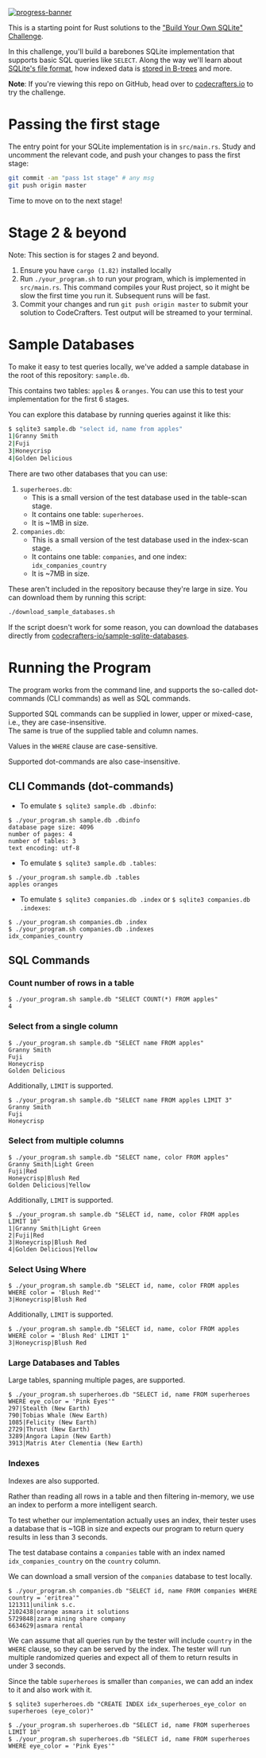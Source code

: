 [![progress-banner](https://backend.codecrafters.io/progress/sqlite/b3b12e89-a536-4604-be71-ddd7dab3056e)](https://app.codecrafters.io/users/codecrafters-bot?r=2qF)

This is a starting point for Rust solutions to the
["Build Your Own SQLite" Challenge](https://codecrafters.io/challenges/sqlite).

In this challenge, you'll build a barebones SQLite implementation that supports
basic SQL queries like `SELECT`. Along the way we'll learn about
[SQLite's file format](https://www.sqlite.org/fileformat.html), how indexed data
is
[stored in B-trees](https://jvns.ca/blog/2014/10/02/how-does-sqlite-work-part-2-btrees/)
and more.

**Note**: If you're viewing this repo on GitHub, head over to
[codecrafters.io](https://codecrafters.io) to try the challenge.

# Passing the first stage

The entry point for your SQLite implementation is in `src/main.rs`. Study and
uncomment the relevant code, and push your changes to pass the first stage:

```sh
git commit -am "pass 1st stage" # any msg
git push origin master
```

Time to move on to the next stage!

# Stage 2 & beyond

Note: This section is for stages 2 and beyond.

1. Ensure you have `cargo (1.82)` installed locally
2. Run `./your_program.sh` to run your program, which is implemented in
   `src/main.rs`. This command compiles your Rust project, so it might be slow
   the first time you run it. Subsequent runs will be fast.
3. Commit your changes and run `git push origin master` to submit your solution
   to CodeCrafters. Test output will be streamed to your terminal.

# Sample Databases

To make it easy to test queries locally, we've added a sample database in the
root of this repository: `sample.db`.

This contains two tables: `apples` & `oranges`. You can use this to test your
implementation for the first 6 stages.

You can explore this database by running queries against it like this:

```sh
$ sqlite3 sample.db "select id, name from apples"
1|Granny Smith
2|Fuji
3|Honeycrisp
4|Golden Delicious
```

There are two other databases that you can use:

1. `superheroes.db`:
    - This is a small version of the test database used in the table-scan stage.
    - It contains one table: `superheroes`.
    - It is ~1MB in size.
2. `companies.db`:
    - This is a small version of the test database used in the index-scan stage.
    - It contains one table: `companies`, and one index: `idx_companies_country`
    - It is ~7MB in size.

These aren't included in the repository because they're large in size. You can
download them by running this script:

```sh
./download_sample_databases.sh
```

If the script doesn't work for some reason, you can download the databases
directly from
[codecrafters-io/sample-sqlite-databases](https://github.com/codecrafters-io/sample-sqlite-databases).

# Running the Program

The program works from the command line, and supports the so-called dot-commands (CLI commands) as well as
SQL commands.

Supported SQL commands can be supplied in lower, upper or mixed-case, i.e., they are case-insensitive.  
The same is true of the supplied table and column names.

Values in the `WHERE` clause are case-sensitive.

Supported dot-commands are also case-insensitive.

## CLI Commands (dot-commands)

- To emulate `$ sqlite3 sample.db .dbinfo`:

```shell
$ ./your_program.sh sample.db .dbinfo
database page size: 4096
number of pages: 4
number of tables: 3
text encoding: utf-8
```

- To emulate `$ sqlite3 sample.db .tables`:

```shell
$ ./your_program.sh sample.db .tables
apples oranges
```

- To emulate `$ sqlite3 companies.db .index` or `$ sqlite3 companies.db .indexes`:

```shell
$ ./your_program.sh companies.db .index
$ ./your_program.sh companies.db .indexes
idx_companies_country
```

## SQL Commands

### Count number of rows in a table

```shell
$ ./your_program.sh sample.db "SELECT COUNT(*) FROM apples"
4
```

### Select from a single column

```shell
$ ./your_program.sh sample.db "SELECT name FROM apples"
Granny Smith
Fuji
Honeycrisp
Golden Delicious
```

Additionally, `LIMIT` is supported.

```shell
$ ./your_program.sh sample.db "SELECT name FROM apples LIMIT 3"
Granny Smith
Fuji
Honeycrisp
```

### Select from multiple columns

```shell
$ ./your_program.sh sample.db "SELECT name, color FROM apples"
Granny Smith|Light Green
Fuji|Red
Honeycrisp|Blush Red
Golden Delicious|Yellow
```

Additionally, `LIMIT` is supported.

```shell
$ ./your_program.sh sample.db "SELECT id, name, color FROM apples LIMIT 10"
1|Granny Smith|Light Green
2|Fuji|Red
3|Honeycrisp|Blush Red
4|Golden Delicious|Yellow
```

### Select Using Where

```shell
$ ./your_program.sh sample.db "SELECT id, name, color FROM apples WHERE color = 'Blush Red'"
3|Honeycrisp|Blush Red
```

Additionally, `LIMIT` is supported.

```shell
$ ./your_program.sh sample.db "SELECT id, name, color FROM apples WHERE color = 'Blush Red' LIMIT 1"
3|Honeycrisp|Blush Red
```

### Large Databases and Tables

Large tables, spanning multiple pages, are supported.

```shell
$ ./your_program.sh superheroes.db "SELECT id, name FROM superheroes WHERE eye_color = 'Pink Eyes'"
297|Stealth (New Earth)
790|Tobias Whale (New Earth)
1085|Felicity (New Earth)
2729|Thrust (New Earth)
3289|Angora Lapin (New Earth)
3913|Matris Ater Clementia (New Earth)
```

### Indexes

Indexes are also supported.

Rather than reading all rows in a table and then filtering in-memory,
we use an index to perform a more intelligent search.

To test whether our implementation actually uses an index, their tester uses a database that is ~1GB in size
and expects our program to return query results in less than 3 seconds.

The test database contains a `companies` table with an index named `idx_companies_country` on the `country` column.

We can download a small version of the `companies` database to test locally.

```shell
$ ./your_program.sh companies.db "SELECT id, name FROM companies WHERE country = 'eritrea'"
121311|unilink s.c.
2102438|orange asmara it solutions
5729848|zara mining share company
6634629|asmara rental
```

We can assume that all queries run by the tester will include `country` in the `WHERE` clause,
so they can be served by the index.
The tester will run multiple randomized queries and expect all of them to return results in under 3 seconds.

Since the table `superheroes` is smaller than `companies`, we can add an index to it and also work with it.

```shell
$ sqlite3 superheroes.db "CREATE INDEX idx_superheroes_eye_color on superheroes (eye_color)"

$ ./your_program.sh superheroes.db "SELECT id, name FROM superheroes LIMIT 10"
$ ./your_program.sh superheroes.db "SELECT id, name FROM superheroes WHERE eye_color = 'Pink Eyes'"
```
